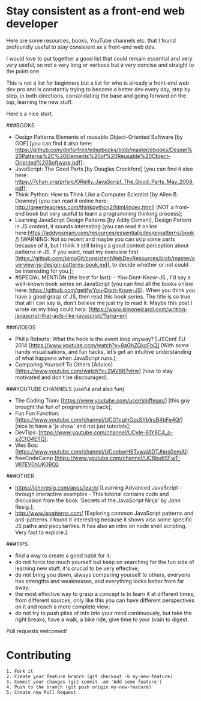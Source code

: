 # Stay consistent as a front-end web developer

Here are some resources, books, YouTube channels etc. that I found profoundly useful
to stay consistent as a front-end web dev.

I would love to put together a good list that could remain essential and very very useful, so not a very long or verbose but a very concise and straight to the point one.

This is not a list for beginners but a list for who is already a front-end web dev pro and is constantly trying to become a better dev every day, step by step, in both directions, consolidating the base and going forward on the top, learning the new stuff.

Here's a nice start.



###BOOKS
- Design Patterns Elements of reusable Object-Oriented Software [by GOF] [you can find it also here: https://github.com/dieforfree/edsebooks/blob/master/ebooks/Design%20Patterns%2C%20Elements%20of%20Reusable%20Object-Oriented%20Software.pdf];
- JavaScript: The Good Parts [by Douglas Crockford] [you can find it also here: https://7chan.org/pr/src/OReilly_JavaScript_The_Good_Parts_May_2008.pdf];
- Think Python: How to Think Like a Computer Scientist [by Allen B. Downey] (you can read it online here: http://greenteapress.com/thinkpython2/html/index.html) [NOT a front-end book but very useful to learn a programming thinking process];
- Learning JavaScript Design Patterns [by Addy Osmani], Design Pattern in JS context, it sounds interesting (you can read it online here:https://addyosmani.com/resources/essentialjsdesignpatterns/book/) [WARNING: Not so recent and maybe you can skip some parts because of it, but I think it still brings a good context perception about patterns in JS. If you want, read my overview first [https://github.com/pimoGit/consistentWebDevResources/blob/master/overview-js-design-patterns-book.md], to decide whether or not could be interesting for you.];
- #SPECIAL MENTION (the best for last): - You-Dont-Know-JS ,  I'd say a well-known book series on JavaScript (you can find all the books online here: https://github.com/getify/You-Dont-Know-JS). When you think you have a good grasp of JS, then read this book series. The title is so true that all I can say is, don't believe me just try to read it. Maybe this post I wrote on my blog could help: [https://www.simoneicardi.com/writing-javascript-that-acts-like-javascript/?lang=en]

###VIDEOS
- Philip Roberts: What the heck is the event loop anyway? | JSConf EU 2014 [https://www.youtube.com/watch?v=8aGhZQkoFbQ] (With some handy visualisations, and fun hacks, let’s get an intuitive understanding of what happens when JavaScript runs.);
- Comparing Yourself To Others [Advice] [https://www.youtube.com/watch?v=2IAV6R7vlrw] (how to stay motivated and don't be discouraged).

###YOUTUBE CHANNELS (useful and also fun)
- The Coding Train: [https://www.youtube.com/user/shiffman/] [this guy brought the fun of programming back];
- Fun Fun Function: [https://www.youtube.com/channel/UCO1cgjhGzsSYb1rsB4bFe4Q/] [nice to have a 'js show' and not just tutorials];
- DevTips: [https://www.youtube.com/channel/UCyIe-61Y8C4_o-zZCtO4ETQ];
- Wes Bos: [https://www.youtube.com/channel/UCoebwHSTvwalADTJhps0emA]:
- freeCodeCamp [https://www.youtube.com/channel/UC8butISFwT-Wl7EV0hUK0BQ].

###OTHER
- https://johnresig.com/apps/learn/ [Learning Advanced JavaScript - through interactive examples - This tutorial contains code and discussion from the book 'Secrets of the JavaScript Ninja' by John Resig.];
- http://www.jspatterns.com/ [Exploring common JavaScript patterns and anti-patterns. I found it interesting because it shows also some specific JS paths and peculiarities. It has also an intro on node shell scripting. Very fast to explore.].

###TIPS
- find a way to create a good habit for it;
- do not force too much yourself but keep on searching for the fun side of learning new stuff, it's crucial to be very effective;
- do not bring you down, always comparing yourself to others, everyone has strengths and weaknesses, and everything looks better from far away;
- the most effective way to grasp a concept is to learn it at different times, from different sources, only like this you can have different perspectives on it and reach a more complete view;
- do not try to push piles of info into your mind continuously, but take the right breaks, have a walk, a bike ride, give time to your brain to digest.



Pull requests welcomed!

# Contributing

    1. Fork it
    2. Create your feature branch (git checkout -b my-new-feature)
    3. Commit your changes (git commit -am 'Add some feature')
    4. Push to the branch (git push origin my-new-feature)
    5. Create new Pull Request
